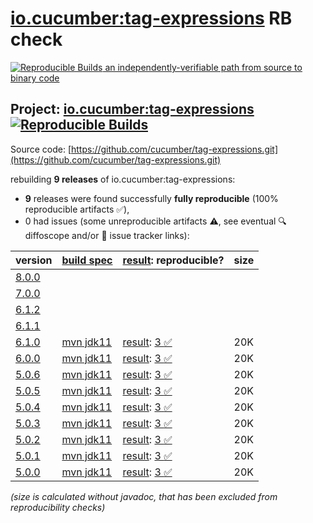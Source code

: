 [io.cucumber:tag-expressions](https://central.sonatype.com/artifact/io.cucumber/tag-expressions/versions) RB check
=======

[![Reproducible Builds](https://reproducible-builds.org/images/logos/rb.svg) an independently-verifiable path from source to binary code](https://reproducible-builds.org/)

## Project: [io.cucumber:tag-expressions](https://central.sonatype.com/artifact/io.cucumber/tag-expressions/versions) [![Reproducible Builds](https://img.shields.io/endpoint?url=https://raw.githubusercontent.com/jvm-repo-rebuild/reproducible-central/master/content/io/cucumber/tag-expressions/badge.json)](https://github.com/jvm-repo-rebuild/reproducible-central/blob/master/content/io/cucumber/tag-expressions/README.md)

Source code: [https://github.com/cucumber/tag-expressions.git](https://github.com/cucumber/tag-expressions.git)

rebuilding **9 releases** of io.cucumber:tag-expressions:
- **9** releases were found successfully **fully reproducible** (100% reproducible artifacts :white_check_mark:),
- 0 had issues (some unreproducible artifacts :warning:, see eventual :mag: diffoscope and/or :memo: issue tracker links):

| version | [build spec](/BUILDSPEC.md) | [result](https://reproducible-builds.org/docs/jvm/): reproducible? | size |
| -- | --------- | ------ | -- |
| [8.0.0](https://central.sonatype.com/artifact/io.cucumber/tag-expressions/8.0.0/pom) | | | |
| [7.0.0](https://central.sonatype.com/artifact/io.cucumber/tag-expressions/7.0.0/pom) | | | |
| [6.1.2](https://central.sonatype.com/artifact/io.cucumber/tag-expressions/6.1.2/pom) | | | |
| [6.1.1](https://central.sonatype.com/artifact/io.cucumber/tag-expressions/6.1.1/pom) | | | |
| [6.1.0](https://central.sonatype.com/artifact/io.cucumber/tag-expressions/6.1.0/pom) | [mvn jdk11](tag-expressions-6.1.0.buildspec) | [result](tag-expressions-6.1.0.buildinfo): [3 :white_check_mark: ](tag-expressions-6.1.0.buildcompare) | 20K |
| [6.0.0](https://central.sonatype.com/artifact/io.cucumber/tag-expressions/6.0.0/pom) | [mvn jdk11](tag-expressions-6.0.0.buildspec) | [result](tag-expressions-6.0.0.buildinfo): [3 :white_check_mark: ](tag-expressions-6.0.0.buildcompare) | 20K |
| [5.0.6](https://central.sonatype.com/artifact/io.cucumber/tag-expressions/5.0.6/pom) | [mvn jdk11](tag-expressions-5.0.6.buildspec) | [result](tag-expressions-5.0.6.buildinfo): [3 :white_check_mark: ](tag-expressions-5.0.6.buildcompare) | 20K |
| [5.0.5](https://central.sonatype.com/artifact/io.cucumber/tag-expressions/5.0.5/pom) | [mvn jdk11](tag-expressions-5.0.5.buildspec) | [result](tag-expressions-5.0.5.buildinfo): [3 :white_check_mark: ](tag-expressions-5.0.5.buildcompare) | 20K |
| [5.0.4](https://central.sonatype.com/artifact/io.cucumber/tag-expressions/5.0.4/pom) | [mvn jdk11](tag-expressions-5.0.4.buildspec) | [result](tag-expressions-5.0.4.buildinfo): [3 :white_check_mark: ](tag-expressions-5.0.4.buildcompare) | 20K |
| [5.0.3](https://central.sonatype.com/artifact/io.cucumber/tag-expressions/5.0.3/pom) | [mvn jdk11](tag-expressions-5.0.3.buildspec) | [result](tag-expressions-5.0.3.buildinfo): [3 :white_check_mark: ](tag-expressions-5.0.3.buildcompare) | 20K |
| [5.0.2](https://central.sonatype.com/artifact/io.cucumber/tag-expressions/5.0.2/pom) | [mvn jdk11](tag-expressions-5.0.2.buildspec) | [result](tag-expressions-5.0.2.buildinfo): [3 :white_check_mark: ](tag-expressions-5.0.2.buildcompare) | 20K |
| [5.0.1](https://central.sonatype.com/artifact/io.cucumber/tag-expressions/5.0.1/pom) | [mvn jdk11](tag-expressions-5.0.1.buildspec) | [result](tag-expressions-5.0.1.buildinfo): [3 :white_check_mark: ](tag-expressions-5.0.1.buildcompare) | 20K |
| [5.0.0](https://central.sonatype.com/artifact/io.cucumber/tag-expressions/5.0.0/pom) | [mvn jdk11](tag-expressions-5.0.0.buildspec) | [result](tag-expressions-5.0.0.buildinfo): [3 :white_check_mark: ](tag-expressions-5.0.0.buildcompare) | 20K |

<i>(size is calculated without javadoc, that has been excluded from reproducibility checks)</i>
